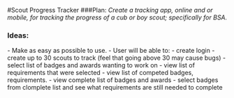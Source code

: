 #Scout Progress Tracker
###Plan:
   *Create a tracking app, online and or mobile, for tracking the progress of a cub or boy scout; specifically for BSA.*
  <h3>Ideas:</h3>
  - Make as easy as possible to use.
  - User will be able to:
    - create login
    - create up to 30 scouts to track (feel that going above 30 may cause bugs)
    - select list of badges and awards wanting to work on
      - view list of requirements that were selected
    - view list of competed badges, requirements.
    - view complete list of badges and awards
      - select badges from clomplete list and see what requirements are still needed to complete
